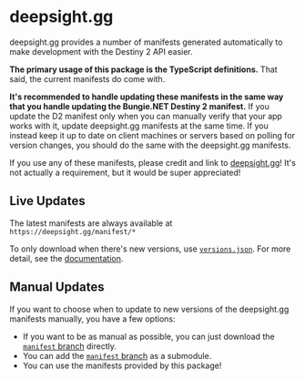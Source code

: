 # deepsight.gg
deepsight.gg provides a number of manifests generated automatically to make development with the Destiny 2 API easier.

**The primary usage of this package is the TypeScript definitions.** That said, the current manifests do come with.

**It's recommended to handle updating these manifests in the same way that you handle updating the Bungie.NET Destiny 2 manifest.** If you update the D2 manifest only when you can manually verify that your app works with it, update deepsight.gg manifests at the same time. If you instead keep it up to date on client machines or servers based on polling for version changes, you should do the same with the deepsight.gg manifests.

If you use any of these manifests, please credit and link to [deepsight.gg](https://deepsight.gg)! It's not actually a requirement, but it would be super appreciated!

## Live Updates
The latest manifests are always available at `https://deepsight.gg/manifest/*`

To only download when there's new versions, use [`versions.json`](https://deepsight.gg/manifest/versions.json). For more detail, see the [documentation](https://github.com/ChiriVulpes/deepsight.gg/wiki/Versions).

## Manual Updates
If you want to choose when to update to new versions of the deepsight.gg manifests manually, you have a few options:

- If you want to be as manual as possible, you can just download the [`manifest` branch](https://github.com/ChiriVulpes/deepsight.gg/tree/manifest) directly.
- You can add the [`manifest` branch](https://github.com/ChiriVulpes/deepsight.gg/tree/manifest) as a submodule.
- You can use the manifests provided by this package!

